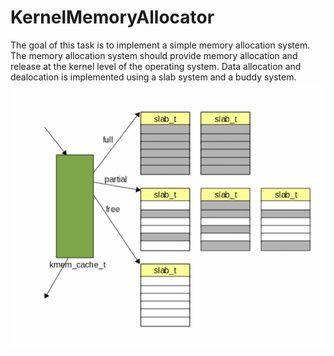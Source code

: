 # KernelMemoryAllocator
The goal of this task is to implement a simple memory allocation system. The memory allocation system should provide memory allocation and release at the kernel level of the operating system. Data allocation and dealocation is implemented using a slab system and a buddy system. 
![alt text](https://github.com/tozica/KernelMemoryAllocator/blob/main/slab.gif)
